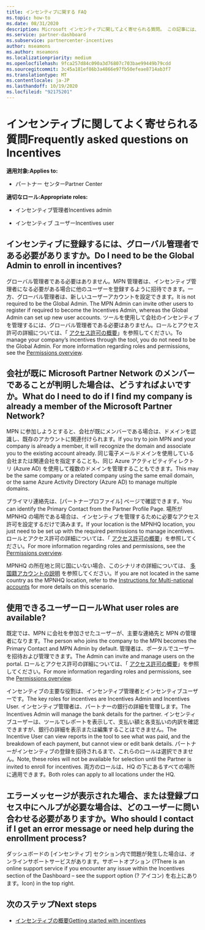 ```yaml
---
title: インセンティブに関する FAQ
ms.topic: how-to
ms.date: 08/31/2020
description: Microsoft インセンティブに関してよく寄せられる質問。 この記事には、ユーザーロール、登録方法、またはエラーメッセージの処理方法に関する質問が含まれています。
ms.service: partner-dashboard
ms.subservice: partnercenter-incentives
author: mseamons
ms.author: mseamons
ms.localizationpriority: medium
ms.openlocfilehash: 9fca257d84c090a3d76807c703bae99449b79cdd
ms.sourcegitcommit: 3c45a181ef86b3a4866e97fb50efeae8714ab3f7
ms.translationtype: MT
ms.contentlocale: ja-JP
ms.lasthandoff: 10/19/2020
ms.locfileid: "92175201"
---
```

# <a name="frequently-asked-questions-on-incentives"></a><span data-ttu-id="f064e-104">インセンティブに関してよく寄せられる質問</span><span class="sxs-lookup"><span data-stu-id="f064e-104">Frequently asked questions on Incentives</span></span>

<span data-ttu-id="f064e-105">**適用対象:**</span><span class="sxs-lookup"><span data-stu-id="f064e-105">**Applies to:**</span></span>

- <span data-ttu-id="f064e-106">パートナー センター</span><span class="sxs-lookup"><span data-stu-id="f064e-106">Partner Center</span></span>

<span data-ttu-id="f064e-107">**適切なロール:**</span><span class="sxs-lookup"><span data-stu-id="f064e-107">**Appropriate roles:**</span></span>

- <span data-ttu-id="f064e-108">インセンティブ管理者</span><span class="sxs-lookup"><span data-stu-id="f064e-108">Incentives admin</span></span>

- <span data-ttu-id="f064e-109">インセンティブ ユーザー</span><span class="sxs-lookup"><span data-stu-id="f064e-109">Incentives user</span></span>

## <a name="do-i-need-to-be-the-global-admin-to-enroll-in-incentives"></a><span data-ttu-id="f064e-110">インセンティブに登録するには、グローバル管理者である必要がありますか。</span><span class="sxs-lookup"><span data-stu-id="f064e-110">Do I need to be the Global Admin to enroll in incentives?</span></span>

<span data-ttu-id="f064e-111">グローバル管理者である必要はありません。MPN 管理者は、インセンティブ管理者になる必要がある場合に他のユーザーを登録するように招待できます。一方、グローバル管理者は、新しいユーザーアカウントを設定できます。</span><span class="sxs-lookup"><span data-stu-id="f064e-111">It is not required to be the Global Admin. The MPN Admin can invite other users to register if required to become the Incentives Admin, whereas the Global Admin can set up new user accounts.</span></span> <span data-ttu-id="f064e-112">ツールを使用して会社のインセンティブを管理するには、グローバル管理者である必要はありません。ロールとアクセス許可の詳細については、「 [アクセス許可の概要](permissions-overview.md)」を参照してください。</span><span class="sxs-lookup"><span data-stu-id="f064e-112">To manage your company’s incentives through the tool, you do not need to be the Global Admin. For more information regarding roles and permissions, see the [Permissions overview](permissions-overview.md).</span></span>

## <a name="what-do-i-need-to-do-if-i-find-my-company-is-already-a-member-of-the-microsoft-partner-network"></a><span data-ttu-id="f064e-113">会社が既に Microsoft Partner Network のメンバーであることが判明した場合は、どうすればよいですか。</span><span class="sxs-lookup"><span data-stu-id="f064e-113">What do I need to do if I find my company is already a member of the Microsoft Partner Network?</span></span>

<span data-ttu-id="f064e-114">MPN に参加しようとすると、会社が既にメンバーである場合は、ドメインを認識し、既存のアカウントに関連付けられます。</span><span class="sxs-lookup"><span data-stu-id="f064e-114">If you try to join MPN and your company is already a member, it will recognize the domain and associate you to the existing account already.</span></span> <span data-ttu-id="f064e-115">同じ電子メールドメインを使用している会社または関連会社を指定することも、同じ Azure アクティビティディレクトリ (Azure AD) を使用して複数のドメインを管理することもできます。</span><span class="sxs-lookup"><span data-stu-id="f064e-115">This may be the same company or a related company using the same email domain, or the same Azure Activity Directory (Azure AD) to manage multiple domains.</span></span>

<span data-ttu-id="f064e-116">プライマリ連絡先は、[パートナープロファイル] ページで確認できます。</span><span class="sxs-lookup"><span data-stu-id="f064e-116">You can identify the Primary Contact from the Partner Profile Page.</span></span> <span data-ttu-id="f064e-117">場所が MPNHQ の場所である場合は、インセンティブを管理するために必要なアクセス許可を設定するだけで済みます。</span><span class="sxs-lookup"><span data-stu-id="f064e-117">If your location is the MPNHQ location, you just need to be set up with the required permissions to manage incentives.</span></span> <span data-ttu-id="f064e-118">ロールとアクセス許可の詳細については、「 [アクセス許可の概要](permissions-overview.md)」を参照してください。</span><span class="sxs-lookup"><span data-stu-id="f064e-118">For more information regarding roles and permissions, see the [Permissions overview](permissions-overview.md).</span></span>

<span data-ttu-id="f064e-119">MPNHQ の所在地と同じ国にいない場合、このシナリオの詳細については、 [多国籍アカウントの説明](https://support.microsoft.com/help/4515619/special-considerations-for-multi-national-partners-joining-the-microso) を参照してください。</span><span class="sxs-lookup"><span data-stu-id="f064e-119">If you are not located in the same country as the MPNHQ location, refer to the [Instructions for Multi-national accounts](https://support.microsoft.com/help/4515619/special-considerations-for-multi-national-partners-joining-the-microso) for more details on this scenario.</span></span>

## <a name="what-user-roles-are-available"></a><span data-ttu-id="f064e-120">使用できるユーザーロール</span><span class="sxs-lookup"><span data-stu-id="f064e-120">What user roles are available?</span></span>

<span data-ttu-id="f064e-121">既定では、MPN に会社を参加させたユーザーが、主要な連絡先と MPN の管理者になります。</span><span class="sxs-lookup"><span data-stu-id="f064e-121">The person who joins the company to the MPN becomes the Primary Contact and MPN Admin by default.</span></span> <span data-ttu-id="f064e-122">管理者は、ポータルでユーザーを招待および管理できます。</span><span class="sxs-lookup"><span data-stu-id="f064e-122">The Admin can invite and manage users on the portal.</span></span> <span data-ttu-id="f064e-123">ロールとアクセス許可の詳細については、「 [アクセス許可の概要](permissions-overview.md)」を参照してください。</span><span class="sxs-lookup"><span data-stu-id="f064e-123">For more information regarding roles and permissions, see the [Permissions overview](permissions-overview.md).</span></span>

<span data-ttu-id="f064e-124">インセンティブの主要な役割は、インセンティブ管理者とインセンティブユーザーです。</span><span class="sxs-lookup"><span data-stu-id="f064e-124">The key roles for incentives are Incentives Admin and Incentives User.</span></span> <span data-ttu-id="f064e-125">インセンティブ管理者は、パートナーの銀行の詳細を管理します。</span><span class="sxs-lookup"><span data-stu-id="f064e-125">The Incentives Admin will manage the bank details for the partner.</span></span> <span data-ttu-id="f064e-126">インセンティブユーザーは、ツールでレポートを表示して、支払い額と各支払いの内訳を確認できますが、銀行の詳細を表示または編集することはできません。</span><span class="sxs-lookup"><span data-stu-id="f064e-126">The Incentive User can view reports in the tool to see what was paid, and the breakdown of each payment, but cannot view or edit bank details.</span></span> <span data-ttu-id="f064e-127">パートナーがインセンティブの登録を招待されるまで、これらのロールは選択できません。</span><span class="sxs-lookup"><span data-stu-id="f064e-127">Note, these roles will not be available for selection until the Partner is invited to enroll for incentives.</span></span> <span data-ttu-id="f064e-128">両方のロールは、HQ の下にあるすべての場所に適用できます。</span><span class="sxs-lookup"><span data-stu-id="f064e-128">Both roles can apply to all locations under the HQ.</span></span>

## <a name="who-should-i-contact-if-i-get-an-error-message-or-need-help-during-the-enrollment-process"></a><span data-ttu-id="f064e-129">エラーメッセージが表示された場合、または登録プロセス中にヘルプが必要な場合は、どのユーザーに問い合わせる必要がありますか。</span><span class="sxs-lookup"><span data-stu-id="f064e-129">Who should I contact if I get an error message or need help during the enrollment process?</span></span>

<span data-ttu-id="f064e-130">ダッシュボードの [インセンティブ] セクション内で問題が発生した場合は、オンラインサポートサービスがあります。サポートオプション (?</span><span class="sxs-lookup"><span data-stu-id="f064e-130">There is an online support service if you encounter any issue within the Incentives section of the Dashboard – see the support option (?</span></span> <span data-ttu-id="f064e-131">アイコン) を右上にあります。</span><span class="sxs-lookup"><span data-stu-id="f064e-131">Icon) in the top right.</span></span>

## <a name="next-steps"></a><span data-ttu-id="f064e-132">次のステップ</span><span class="sxs-lookup"><span data-stu-id="f064e-132">Next steps</span></span>

- [<span data-ttu-id="f064e-133">インセンティブの概要</span><span class="sxs-lookup"><span data-stu-id="f064e-133">Getting started with incentives</span></span>](incentives-get-started-intro.md)
